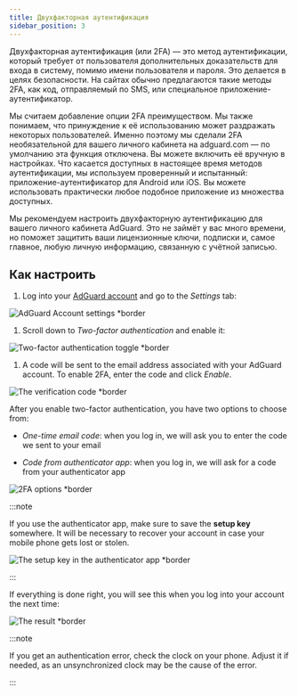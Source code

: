 ```yaml
---
title: Двухфакторная аутентификация
sidebar_position: 3
---
```


Двухфакторная аутентификация (или 2FA) — это метод аутентификации, который требует от пользователя дополнительных доказательств для входа в систему, помимо имени пользователя и пароля. Это делается в целях безопасности. На сайтах обычно предлагаются такие методы 2FA, как код, отправляемый по SMS, или специальное приложение-аутентификатор.

Мы считаем добавление опции 2FA преимуществом. Мы также понимаем, что принуждение к её использованию может раздражать некоторых пользователей. Именно поэтому мы сделали 2FA необязательной для вашего личного кабинета на adguard.com — по умолчанию эта функция отключена. Вы можете включить её вручную в настройках. Что касается доступных в настоящее время методов аутентификации, мы используем проверенный и испытанный: приложение-аутентификатор для Android или iOS. Вы можете использовать практически любое подобное приложение из множества доступных.

Мы рекомендуем настроить двухфакторную аутентификацию для вашего личного кабинета AdGuard. Это не займёт у вас много времени, но поможет защитить ваши лицензионные ключи, подписки и, самое главное, любую личную информацию, связанную с учётной записью.

## Как настроить

1. Log into your [AdGuard account](https://auth.adguard.com/login.html) and go to the *Settings* tab:

 ![AdGuard Account settings *border](https://cdn.adtidy.org/content/kb/ad_blocker/general/2fa_1.png)

1. Scroll down to *Two-factor authentication* and enable it:

 ![Two-factor authentication toggle *border](https://cdn.adtidy.org/content/kb/ad_blocker/general/2fa_2.png)

1. A code will be sent to the email address associated with your AdGuard account. To enable 2FA, enter the code and click *Enable*.

 ![The verification code *border](https://cdn.adtidy.org/content/kb/ad_blocker/general/2fa_3.png?)

After you enable two-factor authentication, you have two options to choose from:

- *One-time email code*: when you log in, we will ask you to enter the code we sent to your email

- *Code from authenticator app*: when you log in, we will ask for a code from your authenticator app

![2FA options *border](https://cdn.adtidy.org/content/kb/ad_blocker/general/2fa_4.png)

:::note

If you use the authenticator app, make sure to save the **setup key** somewhere. It will be necessary to recover your account in case your mobile phone gets lost or stolen.

![The setup key in the authenticator app *border](https://cdn.adtidy.org/content/kb/ad_blocker/general/setup_key.png)

:::

If everything is done right, you will see this when you log into your account the next time:

![The result *border](https://cdn.adtidy.org/content/kb/ad_blocker/general/2fa_5.png)

:::note

If you get an authentication error, check the clock on your phone. Adjust it if needed, as an unsynchronized clock may be the cause of the error.

:::
